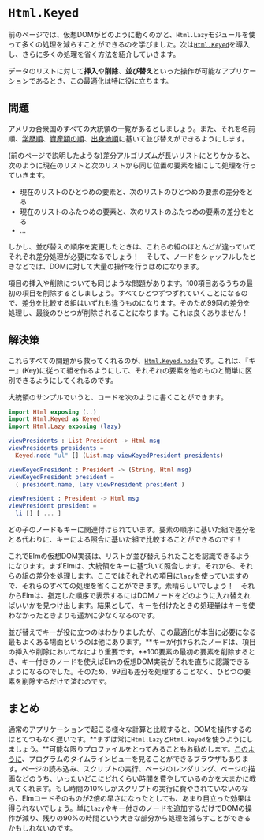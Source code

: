 # `Html.Keyed`

<!--
On the previous page, we learned how Virtual DOM works and how we can use `Html.Lazy` to avoid a bunch of work. Now we are going to introduce  [`Html.Keyed`](https://package.elm-lang.org/packages/elm/html/latest/Html-Keyed/) to skip even more work.
-->

前のページでは、仮想DOMがどのように動くのかと、`Html.Lazy`モジュールを使って多くの処理を減らすことができるのを学びました。次は[`Html.Keyed`](https://package.elm-lang.org/packages/elm/html/latest/Html-Keyed/)を導入し、さらに多くの処理を省く方法を紹介していきます。

<!--
This optimization is particularly helpful for lists of data in your interface that must support **insertion**, **removal**, and **reordering**.
-->

データのリストに対して**挿入**や**削除**、**並び替え**といった操作が可能なアプリケーションであるとき、この最適化は特に役に立ちます。

<!--
## The Problem
-->

## 問題

<!--
Say we have a list of all the Presidents of the United States. And maybe it lets us sort by name, [by education](https://en.wikipedia.org/wiki/List_of_Presidents_of_the_United_States_by_education), [by net worth](https://en.wikipedia.org/wiki/List_of_Presidents_of_the_United_States_by_net_worth), and [by birthplace](https://en.wikipedia.org/wiki/List_of_Presidents_of_the_United_States_by_home_state).
-->

アメリカ合衆国のすべての大統領の一覧があるとしましょう。また、それを名前順、[学歴順](https://en.wikipedia.org/wiki/List_of_Presidents_of_the_United_States_by_education)、[資産額の順](https://en.wikipedia.org/wiki/List_of_Presidents_of_the_United_States_by_net_worth)、[出身地順](https://en.wikipedia.org/wiki/List_of_Presidents_of_the_United_States_by_home_state)に基いて並び替えができるようにします。

<!--
When the diffing algorithm (described on the previous page) gets to a long list of items, it just goes through pairwise:
-->

(前のページで説明したような)差分アルゴリズムが長いリストにとりかかると、次のように現在のリストと次のリストから同じ位置の要素を組にして処理を行っていきます。

<!--
- Diff the current 1st element with the next 1st element.
- Diff the current 2nd element with the next 2nd element.
- ...
-->

- 現在のリストのひとつめの要素と、次のリストのひとつめの要素の差分をとる
- 現在のリストのふたつめの要素と、次のリストのふたつめの要素の差分をとる
- ...


<!--
But when you change the sort order, all of these are going to be different! So you end up doing a lot of work on the DOM when you could have just shuffled some nodes around.
-->

しかし、並び替えの順序を変更したときは、これらの組のほとんどが違っていてそれぞれ差分処理が必要になるでしょう！　そして、ノードをシャッフルしたときなどでは、DOMに対して大量の操作を行うはめになります。

<!--
This issue exists with insertion and removal as well. Say you remove the 1st of 100 items. Everything is going to be off-by-one and look different. So you get 99 diffs and one removal at the end. No good!
-->

項目の挿入や削除についても同じような問題があります。100項目あるうちの最初の項目を削除するとしましょう。すべてひとつずつずれていくことになるので、差分を比較する組はいずれも違うものになります。そのため99回の差分を処理し、最後のひとつが削除されることになります。これは良くありません！

<!--
## The Solution
-->

## 解決策

<!--
The fix for all of this is [`Html.Keyed.node`](https://package.elm-lang.org/packages/elm/html/latest/Html-Keyed#node), which makes it possible to pair each entry with a “key” that easily distinguishes it from all the others.
-->

これらすべての問題から救ってくれるのが、[`Html.Keyed.node`](https://package.elm-lang.org/packages/elm/html/latest/Html-Keyed#node)です。これは、『キー』(Key)に従って組を作るようにして、それぞれの要素を他のものと簡単に区別できるようにしてくれるのです。

<!--
So in our presidents example, we could write our code like this:
-->

大統領のサンプルでいうと、コードを次のように書くことができます。

```elm
import Html exposing (..)
import Html.Keyed as Keyed
import Html.Lazy exposing (lazy)

viewPresidents : List President -> Html msg
viewPresidents presidents =
  Keyed.node "ul" [] (List.map viewKeyedPresident presidents)

viewKeyedPresident : President -> (String, Html msg)
viewKeyedPresident president =
  ( president.name, lazy viewPresident president )

viewPresident : President -> Html msg
viewPresident president =
  li [] [ ... ]
```

<!--
Each child node is associated with a key. So instead of doing a pairwise diff, we can diff based on matching keys!
-->

どの子のノードもキーに関連付けられています。要素の順序に基いた組で差分をとる代わりに、キーによる照合に基いた組で比較することができるのです！

<!--
Now the Virtual DOM implementation can recognize when the list is resorted. It first matches all the presidents up by key. Then it diffs those. We used `lazy` for each entry, so we can skip all that work. Nice! It then figures out how to shuffle the DOM nodes to show things in the order you want. So the keyed version does a lot less work in the end.
-->

これでElmの仮想DOM実装は、リストが並び替えられたことを認識できるようになります。まずElmは、大統領をキーに基づいて照合します。それから、それらの組の差分を処理します。ここではそれぞれの項目に`lazy`を使っていますので、それらのすべての処理を省くことができます。素晴らしいでしょう！　それからElmは、指定した順序で表示するにはDOMノードをどのように入れ替えればいいかを見つけ出します。結果として、キーを付けたときの処理量はキーを使わなかったときよりも遥かに少なくなるのです。

<!--
Resorting helps show how it works, but it is not the most common case that really needs this optimization. **Keyed nodes are extremely important for insertion and removal.** When you remove the 1st of 100 elements, using keyed nodes allows the Virtual DOM implementation to recognize that immediately. So you get a single removal instead of 99 diffs.
-->

並び替えでキーが役に立つのはわかりましたが、この最適化が本当に必要になる最もよくある場面というのは他にあります。**キーが付けられたノードは、項目の挿入や削除においてなにより重要です。**100要素の最初の要素を削除するとき、キー付きのノードを使えばElmの仮想DOM実装がそれを直ちに認識できるようになるのでした。そのため、99回も差分を処理することなく、ひとつの要素を削除するだけで済むのです。


<!--
## Summary
-->

## まとめ

<!--
Touching the DOM is extraordinarily slow compared to the sort of computations that happen in a normal application. **Always reach for `Html.Lazy` and `Html.Keyed` first.** I recommend verifying this with profiling as much as possible. Some browsers provide a timeline view of your program, [like this](https://developers.google.com/web/tools/chrome-devtools/evaluate-performance/reference). It gives you a summary of how much time is spent in loading, scripting, rendering, painting, etc. If you see that 10% of the time is spent scripting, you could make your Elm code twice as fast and not make any noticeable difference. Whereas simple additions of lazy and keyed nodes could start taking big chunks out of that other 90% by touching the DOM less!
-->

通常のアプリケーションで起こる様々な計算と比較すると、DOMを操作するのはとてつもなく遅いです。**まずは常に`Html.Lazy`と`Html.keyed`を使うようにしましょう。**可能な限りプロファイルをとってみることもお勧めします。[このように](https://developers.google.com/web/tools/chrome-devtools/evaluate-performance/reference)、プログラムのタイムラインビューを見ることができるブラウザもあります。ページの読み込み、スクリプトの実行、ページのレンダリング、ページの描画などのうち、いったいどこにどれくらい時間を費やしているのかを大まかに教えてくれます。もし時間の10%しかスクリプトの実行に費やされていないのなら、Elmコードそのものが2倍の早さになったとしても、あまり目立った効果は得られないでしょう。単に`lazy`やキー付きのノードを追加するだけでDOMの操作が減り、残りの90%の時間という大きな部分から処理を減らすことができるかもしれないのです。
